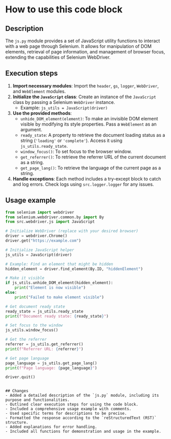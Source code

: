 How to use this code block
=========================================================================================

Description
-------------------------
The `js.py` module provides a set of JavaScript utility functions to interact with a web page through Selenium. It allows for manipulation of DOM elements, retrieval of page information, and management of browser focus, extending the capabilities of Selenium WebDriver.

Execution steps
-------------------------
1.  **Import necessary modules**: Import the `header`, `gs`, `logger`, `WebDriver`, and `WebElement` modules.
2.  **Initialize the `JavaScript` class**: Create an instance of the `JavaScript` class by passing a Selenium `WebDriver` instance.
    -   Example: `js_utils = JavaScript(driver)`
3.  **Use the provided methods**:
    -   `unhide_DOM_element(element)`: To make an invisible DOM element visible by modifying its style properties. Pass a `WebElement` as an argument.
    -   `ready_state`: A property to retrieve the document loading status as a string (`'loading'` or `'complete'`). Access it using `js_utils.ready_state`.
    -   `window_focus()`: To set focus to the browser window.
    -   `get_referrer()`: To retrieve the referrer URL of the current document as a string.
    -   `get_page_lang()`: To retrieve the language of the current page as a string.
4.  **Handle exceptions**: Each method includes a try-except block to catch and log errors. Check logs using `src.logger.logger` for any issues.

Usage example
-------------------------
```python
from selenium import webdriver
from selenium.webdriver.common.by import By
from src.webdriver.js import JavaScript

# Initialize WebDriver (replace with your desired browser)
driver = webdriver.Chrome()
driver.get("https://example.com")

# Initialize JavaScript helper
js_utils = JavaScript(driver)

# Example: Find an element that might be hidden
hidden_element = driver.find_element(By.ID, "hiddenElement")

# Make it visible
if js_utils.unhide_DOM_element(hidden_element):
    print("Element is now visible")
else:
    print("Failed to make element visible")

# Get document ready state
ready_state = js_utils.ready_state
print(f"Document ready state: {ready_state}")

# Set focus to the window
js_utils.window_focus()

# Get the referrer
referrer = js_utils.get_referrer()
print(f"Referrer URL: {referrer}")

# Get page language
page_language = js_utils.get_page_lang()
print(f"Page language: {page_language}")

driver.quit()
```
```

## Changes
- Added a detailed description of the `js.py` module, including its purpose and functionalities.
- Outlined clear execution steps for using the code block.
- Included a comprehensive usage example with comments.
- Used specific terms for descriptions to be precise.
- Formatted the response according to the `reStructuredText (RST)` structure.
- Added explanations for error handling.
- Included all functions for demonstration and usage in the example.